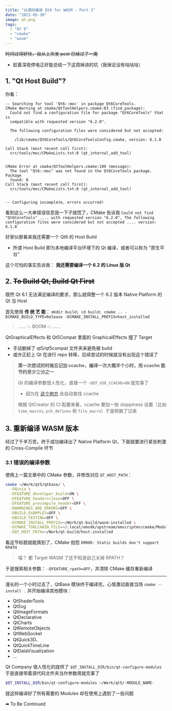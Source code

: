 ```yaml
---
title: "从源码编译 Qt6 for WASM - Part 2"
date: "2021-05-30"
image: qt.png
tags:
  - "Qt 6"
  - "cmake"
  - "wasm"
---
```


~~时间过得好快，自从上次发 post 已经过了一周~~

- 趁着深夜停电正好能总结一下这周掉进的坑（我保证没有咕咕咕）

## 1. "Qt Host Build"?

你看：

```
-- Searching for tool 'Qt6::moc' in package Qt6CoreTools.
CMake Warning at cmake/QtToolHelpers.cmake:83 (find_package):
  Could not find a configuration file for package "Qt6CoreTools" that is
  compatible with requested version "6.2.0".

  The following configuration files were considered but not accepted:

    /lib/cmake/Qt6CoreTools/Qt6CoreToolsConfig.cmake, version: 6.1.0

Call Stack (most recent call first):
  src/tools/moc/CMakeLists.txt:8 (qt_internal_add_tool)


CMake Error at cmake/QtToolHelpers.cmake:109 (message):
  The tool "Qt6::moc" was not found in the Qt6CoreTools package.  Package
  found: 0
Call Stack (most recent call first):
  src/tools/moc/CMakeLists.txt:8 (qt_internal_add_tool)


-- Configuring incomplete, errors occurred!
```

看到这么一大串错误信息我一下子就慌了，CMake 告诉我 `Could not find "Qt6CoreTools" .... with requested version "6.2.0", The following configuration files were considered but not accepted .... version: 6.1.0`

好家伙那看来我还需要一个 Qt6 的 Host Build

- 所谓 Host Build 即为本地编译平台环境下的 Qt 编译，或者可以称为 "原生平台"

这个可怕的事实告诉我： **我还需要编译一个 6.2 的 Linux 版 Qt**

## 2. ~~To Build Qt, Build Qt First~~

既然 Qt 6.1 无法满足编译的要求，那么就得整一个 6.2 版本 Native Platform 的 Qt 当 Host

首先使用 **传 统 艺 能**： `mkdir build; cd build; cmake .. -DCMAKE_BUILD_TYPE=Release -DCMAKE_INSTALL_PREFIX=host_installed`

> ......
> 💥 BOOM 💥
> ......

QtGraphicalEffects 和 Qt5Compat 里面的 GraphicalEffects 撞了 Target

- 手动删掉了 qt5/qt5compat 文件夹来避免被 build
- 或许正赶上 Qt 在进行 repo 转移，后续尝试的时候就没有出现这个错误了

> **第一次尝试的时候忘记加 ccache，编译一次大概半个小时，用 ccache 能节约至少三分之一**
>
> Qt 的编译参数很人性化，直接一个 `-DQT_USE_CCACHE=ON` 就完事了
>
> - 因为在 [这个地方](https://github.com/qt/qtbase/blob/9db7cc79a26ced4997277b5c206ca15949133240/cmake/QtSetup.cmake#L217) 会自动查找 ccache
>
> 根据 QtCreator 的 CI 配置来看，ccache 要加一些 sloppiness 设置（比如 `time_macros`, `pch_defines` 和 `file_macro`）于是照搬了过来

## 3. 重新编译 WASM 版本

经过了千辛万苦，终于成功编译出了 Native Platform Qt，下面就要进行紧张刺激的 Cross-Compile 环节

### 3.1 错误的编译参数

使用上一篇文章中的 CMake 参数，并修改对应 `QT_HOST_PATH`：

```bash
cmake ~/Work/qt5/qtbase/ \
  -GNinja \
  -DFEATURE_developer_build=ON \
  -DFEATURE_headersclean=OFF \
  -DFEATURE_precompile_header=OFF \
  -DWARNINGS_ARE_ERRORS=OFF \
  -DBUILD_EXAMPLES=OFF \
  -DBUILD_TESTING=OFF \
  -DCMAKE_INSTALL_PREFIX=~/Work/qt-build/wasm-installed \
  -DCMAKE_TOOLCHAIN_FILE=~/.local/emsdk/upstream/emscripten/cmake/Modules/Platform/Emscripten.cmake \
  -DQT_HOST_PATH=~/Work/qt-build/host-installed
```

看这节标题就能猜到了，CMake 抱怨 `ERROR: Static builds don't support RPATH`

> 喵？ 都 Target WASM 了还不知道自己关掉 RPATH？

于是搜索相关参数： `-DFEATURE_rpath=OFF`，并清除 CMake 缓存重新编译

---

漫长的一个小时过去了，QtBase 模块终于编译完，心情激动直接当场 `cmake --install .` 并开始编译其他模块：

- QtShaderTools
- QtSvg
- QtImageFormats
- QtDeclarative
- QtCharts
- QtRemoteObjects
- QtWebSocket
- QtQuick3D、
- QtQuickTimeLine
- QtDataVisualization
- ...

Qt Company 很人性化的提供了 `$QT_INSTALL_DIR/bin/qt-configure-modules` 于是直接带着源代码文件夹当作参数用就完事了

```bash
$QT_INSTALL_DIR/bin/qt-configure-modules ~/Work/qt5/-MODULE_NAME-
```

就这样编译好了所有需要的 Modules 却在使用上遇到了一些问题

⬅️ To Be Continued
